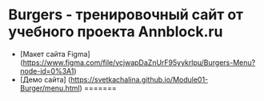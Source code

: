 
# Burgers - тренировочный сайт от учебного проекта Annblock.ru
* [Макет сайта Figma] (https://www.figma.com/file/vcjwapDaZnUrF95yykrlpu/Burgers-Menu?node-id=0%3A1)
* [Демо сайта] (https://svetkachalina.github.io/Module01-Burger/menu.html)
=======